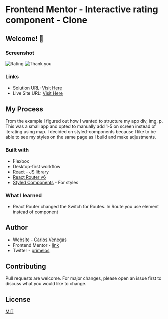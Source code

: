 # Frontend Mentor - Interactive rating component - Clone

## Welcome! 👋

### Screenshot

![Rating](./images/rating.png)
![Thank you](./images/thankyou.png)

### Links

- Solution URL: [Visit Here](https://github.com/primelos/Interactive_rating_component.git)
- Live Site URL: [Visit Here](https://interactive-rating-component-ochre.vercel.app/)

## My Process

From the example I figured out how I wanted to structure my app div, img, p.
This was a small app and opted to manually add 1-5 on screen instead of iterating using map. I decided on styled-components because I like to be able to see my styles on the same page as I build and make adjustments.

### Built with

- Flexbox
- Desktop-first workflow
- [React](https://reactjs.org/) - JS library
- [React Router v6](https://reactrouter.com/docs/en/v6)
- [Styled Components](https://styled-components.com/) - For styles

### What I learned

- React Router changed the Switch for Routes. In Route you use element instead of component

## Author

- Website - [Carlos Venegas](https://carlosfvenegas.com/)
- Frontend Mentor - [link](https://www.frontendmentor.io/profile/primelos)
- Twitter - [primelos](https://twitter.com/primelos)

## Contributing

Pull requests are welcome. For major changes, please open an issue first to discuss what you would like to change.

## License

[MIT](https://choosealicense.com/licenses/mit/)
